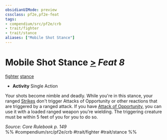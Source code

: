 ```yaml
---
obsidianUIMode: preview
cssclass: pf2e,pf2e-feat
tags:
- compendium/src/pf2e/crb
- trait/fighter
- trait/stance
aliases: ["Mobile Shot Stance"]
---
```

# Mobile Shot Stance  [>](../../rules/core-rulebook/chapter-9-playing-the-game.md#Actions "Single Action") *Feat 8*  
[fighter](../../rules/traits/fighter.md)  [stance](../../rules/traits/stance.md)  

- **Activity** Single Action

Your shots become nimble and deadly. While you're in this stance, your ranged [Strikes](../../rules/actions/strike.md) don't trigger Attacks of Opportunity or other reactions that are triggered by a ranged attack. If you have [Attack of Opportunity](../../rules/actions/attack-of-opportunity.md), you can use it with a loaded ranged weapon you're wielding. The triggering creature must be within 5 feet of you for you to do so.

*Source: Core Rulebook p. 149*  
%% #compendium/src/pf2e/crb #trait/fighter #trait/stance %%